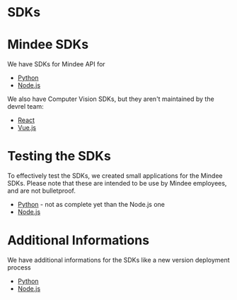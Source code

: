 # SDKs

# Mindee SDKs

We have SDKs for Mindee API for
- [Python](https://github.com/mindee/mindee-api-python)
- [Node.js](https://github.com/mindee/mindee-api-nodejs)

We also have Computer Vision SDKs, but they aren't maintained by the devrel team:
- [React](https://github.com/mindee/react-mindee-js)
- [Vue.js](https://github.com/mindee/vue-mindee-js)

# Testing the SDKs

To effectively test the SDKs, we created small applications for the Mindee SDKs. Please note that these are intended to be use by Mindee employees, and are not bulletproof.

- [Python](testing/python/app.py) - not as complete yet than the Node.js one
- [Node.js](testing/node.js/app.js)

# Additional Informations

We have additional informations for the SDKs like a new version deployment process

- [Python](Python.md)
- [Node.js](Node.js.md)
